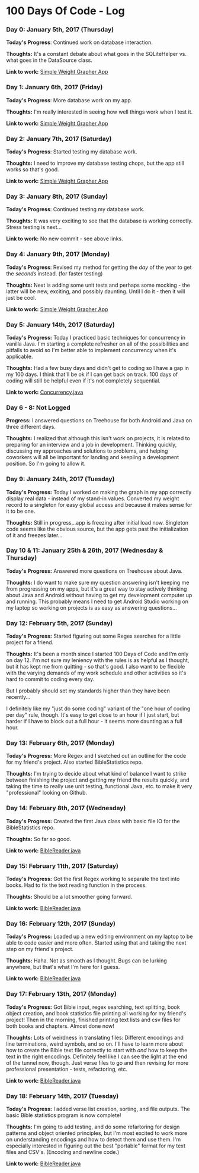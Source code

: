 # 100 Days Of Code - Log

### Day 0: January 5th, 2017 (Thursday)

**Today's Progress**: Continued work on database interaction.

**Thoughts:** It's a constant debate about what goes in the SQLiteHelper vs. what goes in the DataSource class. 

**Link to work:** [Simple Weight Grapher App](https://github.com/jdsandifer/SimpleWeightGrapher/tree/master/app/src/main/java/com/jdsandifer/simpleweightgrapher)


### Day 1: January 6th, 2017 (Friday)

**Today's Progress**: More database work on my app.

**Thoughts:** I'm really interested in seeing how well things work when I test it.

**Link to work:** [Simple Weight Grapher App](https://github.com/jdsandifer/SimpleWeightGrapher/commit/e6224a1cecbf7084ae1407f3b97701db2e364d9d)


### Day 2: January 7th, 2017 (Saturday)

**Today's Progress**: Started testing my database work.

**Thoughts:** I need to improve my database testing chops, but the app still works so that's good.

**Link to work:** [Simple Weight Grapher App](https://github.com/jdsandifer/SimpleWeightGrapher/commit/22234dc931f26ad6d550f4fdb0e125d4d1146b16)


### Day 3: January 8th, 2017 (Sunday)

**Today's Progress**: Continued testing my database work.

**Thoughts:** It was very exciting to see that the database is working correctly. Stress testing is next...

**Link to work:** No new commit - see above links.


### Day 4: January 9th, 2017 (Monday)

**Today's Progress**: Revised my method for getting the *day* of the year to get the *seconds* instead. (for faster testing)

**Thoughts:** Next is adding some unit tests and perhaps some mocking - the latter will be new, exciting, and possibly daunting. Until I do it - then it will just be cool.

**Link to work:** [Simple Weight Grapher App](https://github.com/jdsandifer/SimpleWeightGrapher/commit/fb3bbd649b9a6774ff23100b7efdc6fed71c781b)


### Day 5: January 14th, 2017 (Saturday)

**Today's Progress:** Today I practiced basic techniques for concurrency in vanilla Java. I'm starting a complete refresher on all of the possibilities and pitfalls to avoid so I'm better able to implement concurrency when it's applicable.

**Thoughts:** Had a few busy days and didn't get to coding so I have a gap in my 100 days. I think that'll be ok if I can get back on track. 100 days of coding will still be helpful even if it's not completely sequential.

**Link to work:** [Concurrency.java](https://github.com/jdsandifer/HackerRank/blob/master/Java/Concurrency.java)


### Day 6 - 8: Not Logged

**Progress:** I answered questions on Treehouse for both Android and Java on three different days. 

**Thoughts:** I realized that although this isn't work on projects, it is related to preparing for an interview and a job in development. Thinking quickly, discussing my approaches and solutions to problems, and helping coworkers will all be important for landing and keepiing a development position. So I'm going to allow it.


### Day 9: January 24th, 2017 (Tuesday)

**Today's Progress:** Today I worked on making the graph in my app correctly display real data - instead of my stand-in values. Converted my weight record to a singleton for easy global access and because it makes sense for it to be one.

**Thoughts:** Still in progress...app is freezing after initial load now. Singleton code seems like the obvious source, but the app gets past the initialization of it and freezes later...


### Day 10 & 11: January 25th & 26th, 2017 (Wednesday & Thursday)

**Today's Progress:** Answered more questions on Treehouse about Java.

**Thoughts:** I do want to make sure my question answering isn't keeping me from progressing on my apps, but it's a great way to stay actively thinking about Java and Android without having to get my development computer up and running. This probably means I need to get Android Studio working on my laptop so working on projects is as easy as answering questions...


### Day 12: February 5th, 2017 (Sunday)

**Today's Progress:** Started figuring out some Regex searches for a little project for a friend.

**Thoughts:** It's been a month since I started 100 Days of Code and I'm only on day 12. I'm not sure my leniency with the rules is as helpful as I thought, but it has kept me from quitting - so that's good. I also want to be flexible with the varying demands of my work schedule and other activities so it's hard to commit to coding every day.

But I probably should set my standards higher than they have been recently...

I definitely like my "just do some coding" variant of the "one hour of coding per day" rule, though. It's easy to get close to an hour if I just start, but harder if I have to block out a full hour - it seems more daunting as a full hour.


### Day 13: February 6th, 2017 (Monday)

**Today's Progress:** More Regex and I sketched out an outline for the code for my friend's project. Also started BibleStatistics repo.

**Thoughts:** I'm trying to decide about what kind of balance I want to strike between finishing the project and getting my friend the results quickly, and taking the time to really use unit testing, functional Java, etc. to make it very "professional" looking on Github.


### Day 14: February 8th, 2017 (Wednesday)

**Today's Progress:** Created the first Java class with basic file IO for the BibleStatistics repo.

**Thoughts:** So far so good.

**Link to work:** [BibleReader.java](https://github.com/jdsandifer/BibleStatistics/blob/master/BibleReader.java)


### Day 15: February 11th, 2017 (Saturday)

**Today's Progress:** Got the first Regex working to separate the text into books. Had to fix the text reading function in the process. 

**Thoughts:** Should be a lot smoother going forward.

**Link to work:** [BibleReader.java](https://github.com/jdsandifer/BibleStatistics/blob/master/BibleReader.java)


### Day 16: February 12th, 2017 (Sunday)

**Today's Progress:** Loaded up a new editing environment on my laptop to be able to code easier and more often. Started using that and taking the next step on my friend's project. 

**Thoughts:** Haha. Not as smooth as I thought. Bugs can be lurking anywhere, but that's what I'm here for I guess.

**Link to work:** [BibleReader.java](https://github.com/jdsandifer/BibleStatistics/blob/master/BibleReader.java)


### Day 17: February 13th, 2017 (Monday)

**Today's Progress:** Got Bible input, regex searching, text splitting, book object creation, and book statistics file printing all working for my friend's project! Then in the morning, finished printing text lists and csv files for both books and chapters. Almost done now!

**Thoughts:** Lots of weirdness in translating files: Different encodings and line terminations, weird symbols, and so on. I'll have to learn more about how to create the Bible text file correctly to start with *and* how to keep the text in the right encodings. Definitely feel like I can see the light at the end of the tunnel now, though. Just verse files to go and then revising for more professional presentation - tests, refactoring, etc.

**Link to work:** [BibleReader.java](https://github.com/jdsandifer/BibleStatistics/blob/master/BibleReader.java)


### Day 18: February 14th, 2017 (Tuesday)

**Today's Progress:** I added verse list creation, sorting, and file outputs. The basic Bible statistics program is now complete!

**Thoughts:** I'm going to add testing, and do some refartoring for design patterns and object oriented principles, but I'm most excited to work more on understanding encodings and how to detect them and use them. I'm especially interested in figuring out the best "portable" format for my text files and CSV's. (Encoding and newline code.)

**Link to work:** [BibleReader.java](https://github.com/jdsandifer/BibleStatistics/blob/master/BibleReader.java)
